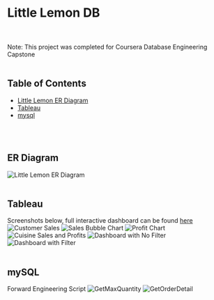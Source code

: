# Little Lemon DB
<br>
<br>
Note: This project was completed for Coursera Database Engineering Capstone
<br>
<br>

## Table of Contents

* [Little Lemon ER Diagram](#little-lemon-er-diagram)
* [Tableau](#tableau)
* [mysql](#mysql)




<br>
<br>

## <a name="little-lemon-er-diagram"></a>ER Diagram
![Little Lemon ER Diagram](./LittleLemonDM.png)
<br>
<br>
## <a name="tableau"></a>Tableau
Screenshots below, full interactive dashboard can be found [here](https://public.tableau.com/app/profile/katie5957/viz/LittleLemon_17033427347240/Dashboard1?publish=yes)
<br>
![Customer Sales](./Images/Tableau/CustomerSales.png)
![Sales Bubble Chart](./Images/Tableau/SalesBubbleChart.png)
![Profit Chart](./Images/Tableau/ProfitChart.png)
![Cuisine Sales and Profits](./Images/Tableau/CuisineSalesandProfits.png)
![Dashboard with No Filter](./Images/Tableau/DashboardNoFilter.png)
![Dashboard with Filter](./Images/Tableau/DashboardwithFilter.png)
<br>
<br>
## <a name="mysql"></a>mySQL
Forward Engineering Script
![GetMaxQuantity](./Images/MySql/GetMaxQuantityProcedure.png)
![GetOrderDetail](./Images/MySql/GetOrderDetail.png)

